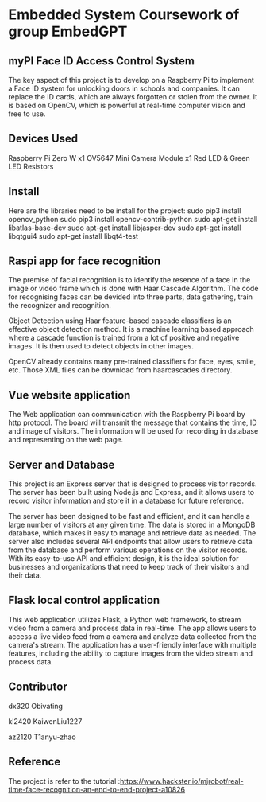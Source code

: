 # Embedded System Coursework of group EmbedGPT

## myPI Face ID Access Control System
The key aspect of this project is to develop on a Raspberry Pi to implement a Face ID system for unlocking doors in schools and companies. It can replace the ID cards, which are always forgotten or stolen from the owner. It is based on OpenCV, which is powerful at real-time computer vision and free to use.

## Devices Used
Raspberry Pi Zero W          x1
OV5647 Mini Camera Module    x1
Red LED & Green LED 
Resistors

## Install
Here are the libraries need to be install for the project:
sudo pip3 install opencv_python 
sudo pip3 install opencv-contrib-python
sudo apt-get install libatlas-base-dev
sudo apt-get install libjasper-dev 
sudo apt-get install libqtgui4 
sudo apt-get install libqt4-test


## Raspi app for face recognition 
The premise of facial recognition is to identify the resence of a face in the image or video frame which is done with Haar Cascade Algorithm. 
The code for recognising faces can be devided into three parts, data gathering, train the recognizer and recognition.

Object Detection using Haar feature-based cascade classifiers is an effective object detection method. It is a machine learning based approach where a cascade function is trained from a lot of positive and negative images. It is then used to detect objects in other images.

OpenCV already contains many pre-trained classifiers for face, eyes, smile, etc. Those XML files can be download from haarcascades directory.


## Vue website application
The Web application can communication with the Raspberry Pi board by http protocol. The board will transmit the message that contains the time, ID and image of visitors. The information will be used for recording in database and representing on the web page. 

## Server and Database
This project is an Express server that is designed to process visitor records. The server has been built using Node.js and Express, and it allows users to record visitor information and store it in a database for future reference.

The server has been designed to be fast and efficient, and it can handle a large number of visitors at any given time. The data is stored in a MongoDB database, which makes it easy to manage and retrieve data as needed. The server also includes several API endpoints that allow users to retrieve data from the database and perform various operations on the visitor records. With its easy-to-use API and efficient design, it is the ideal solution for businesses and organizations that need to keep track of their visitors and their data.

## Flask local control application
This web application utilizes Flask, a Python web framework, to stream video from a camera and process data in real-time. The app allows users to access a live video feed from a camera and analyze data collected from the camera's stream. The application has a user-friendly interface with multiple features, including the ability to capture images from the video stream and process data.

## Contributor
dx320      Obivating  

kl2420     KaiwenLiu1227  

az2120     T1anyu-zhao  

## Reference 
The project is refer to the tutorial :https://www.hackster.io/mjrobot/real-time-face-recognition-an-end-to-end-project-a10826
